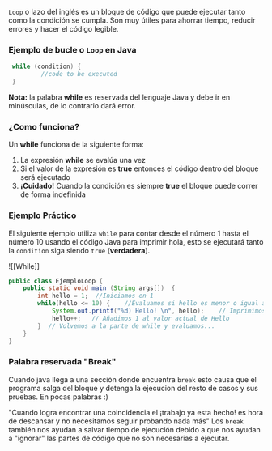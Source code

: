 `Loop` o lazo del inglés es un bloque de código que puede ejecutar tanto como la condición se cumpla.
Son muy útiles para ahorrar tiempo, reducir errores y hacer el código legible.

### Ejemplo de bucle o `Loop` en Java
```java
 while (condition) {
		 //code to be executed
 }
```

**Nota:** la palabra **while** es reservada del lenguaje Java y debe ir en minúsculas, de lo contrario dará error.

### ¿Como funciona? 
 Un **while** funciona de la siguiente forma:
1. La expresión **while** se evalúa una vez
2. Si el valor de la expresión es **true** entonces el código dentro del bloque será ejecutado
3. **¡Cuidado!** Cuando la condición es siempre **true** el bloque puede correr de forma indefinida

### Ejemplo Práctico
 El siguiente ejemplo utiliza `while` para contar desde el número 1 hasta el número 10 usando el  código Java para imprimir hola, esto se ejecutará tanto la `condition` siga siendo `true` (**verdadera**).

![[While]]

```java
public class EjemploLoop {  
    public static void main (String args[])  {  
        int hello = 1;  //Iniciamos en 1
        while(hello <= 10) {    //Evaluamos si hello es menor o igual a 10
            System.out.printf("%d) Hello! \n", hello);    // Imprimimos el mensaje
            hello++;   // Añadimos 1 al valor actual de Hello
        }  // Volvemos a la parte de while y evaluamos...
    }  
}
```

### Palabra reservada "Break"
Cuando java llega a una sección donde encuentra `break` esto causa que el programa salga del bloque y detenga la ejecucion del resto de casos y sus pruebas.
En pocas palabras :)

"Cuando logra encontrar una coincidencia el ¡trabajo ya esta hecho! es hora de descansar y no necesitamos seguir probando nada más"
Los `break` también nos ayudan a salvar tiempo de ejecución debido a que nos ayudan a "ignorar" las partes de código que no son necesarias a ejecutar.